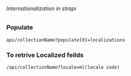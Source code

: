 ###### Internationalization in strapi 

### Populate
``` api/collectionName?populate[0]=localizations ```

### To retrive Localized feilds
``` /api/collectionName?locale=ml(locale code) ```